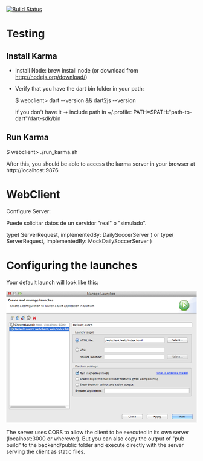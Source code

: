 [![Build Status](https://drone.io/github.com/DailySoccer/webclient/status.png)](https://drone.io/github.com/DailySoccer/webclient/latest)

Testing
=============

Install Karma
-------------

- Install Node: brew install node  (or download from http://nodejs.org/download/)

- Verify that you have the dart bin folder in your path: 
    
    $ webclient> dart --version && dart2js --version

  if you don't have it -> include path in ~/.profile: PATH=$PATH:"path-to-dart"/dart-sdk/bin

Run Karma
---------

  $ webclient> ./run_karma.sh

After this, you should be able to access the karma server in your browser at http://localhost:9876  
   

WebClient
=========

Configure Server:

Puede solicitar datos de un servidor "real" o "simulado".

type( ServerRequest, implementedBy: DailySoccerServer )
or
type( ServerRequest, implementedBy: MockDailySoccerServer )


Configuring the launches
=========================

Your default launch will look like this:

![alt tag](doc/launch01.png)

The server uses CORS to allow the client to be executed in its own server (localhost:3000 or wherever). But you can also copy 
the output of "pub build" to the backend/public folder and execute directly with the server serving the client as static files.

